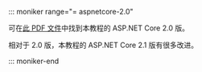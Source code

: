 ::: moniker range="= aspnetcore-2.0"

可在[此 PDF 文件](https://github.com/aspnet/Docs/tree/master/aspnetcore/data/ef-rp/intro/PDF-6-18-18.pdf)中找到本教程的 ASP.NET Core 2.0 版。

相对于 2.0 版，本教程的 ASP.NET Core 2.1 版有很多改进。

::: moniker-end
